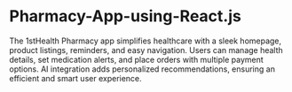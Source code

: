 # Pharmacy-App-using-React.js
The 1stHealth Pharmacy app simplifies healthcare with a sleek homepage, product listings, reminders, and easy navigation. Users can manage health details, set medication alerts, and place orders with multiple payment options. AI integration adds personalized recommendations, ensuring an efficient and smart user experience.
